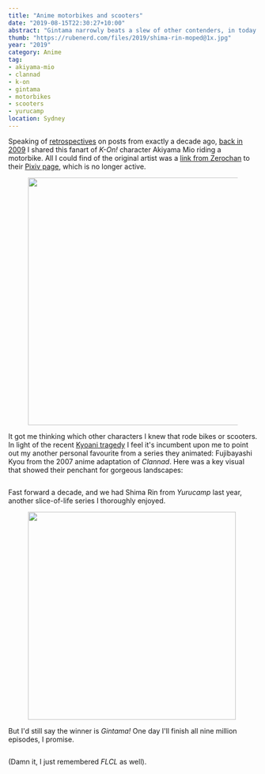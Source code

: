 ```yaml
---
title: "Anime motorbikes and scooters"
date: "2019-08-15T22:30:27+10:00"
abstract: "Gintama narrowly beats a slew of other contenders, in today’s second pointless retrospective post."
thumb: "https://rubenerd.com/files/2019/shima-rin-moped@1x.jpg"
year: "2019"
category: Anime
tag:
- akiyama-mio
- clannad
- k-on
- gintama
- motorbikes
- scooters
- yurucamp
location: Sydney
---
```

Speaking of [retrospectives](https://rubenerd.com/thinkpad-x40-an-all-time-favourite/) on posts from exactly a decade ago, [back in 2009](https://rubenerd.com/anime-mio-ducati/) I shared this fanart of *K-On!* character Akiyama Mio riding a motorbike. All I could find of the original artist was a [link from Zerochan](https://www.zerochan.net/Pixiv+Id+198353) to their [Pixiv page](https://www.pixiv.net/member.php?id=198353), which is no longer active.

<figure><img src="https://rubenerd.com/files/2019/Akiyama.Mio.full.456315@1x.jpg" alt="" srcset="https://rubenerd.com/files/2019/Akiyama.Mio.full.456315@1x.jpg 1x, https://rubenerd.com/files/2019/Akiyama.Mio.full.456315@2x.jpg 2x" style="width:500px;" /></figure>

It got me thinking which other characters I knew that rode bikes or scooters. In light of the recent [Kyoani tragedy](https://rubenerd.com/love-for-kyoto-animation/) I feel it's incumbent upon me to point out my another personal favourite from a series they animated: Fujibayashi Kyou from the 2007 anime adaptation of *Clannad*. Here was a key visual that showed their penchant for gorgeous landscapes:

<figure><img src="https://rubenerd.com/files/2019/clannad-moped-kyou@1x.jpg" alt="" srcset="https://rubenerd.com/files/2019/clannad-moped-kyou@1x.jpg 1x, https://rubenerd.com/files/2019/clannad-moped-kyou@2x.jpg 2x" /></figure>

Fast forward a decade, and we had Shima Rin from *Yurucamp* last year, another slice-of-life series I thoroughly enjoyed.

<figure><img src="https://rubenerd.com/files/2019/shima-rin-moped@1x.jpg" alt="" srcset="https://rubenerd.com/files/2019/shima-rin-moped@1x.jpg 1x, https://rubenerd.com/files/2019/shima-rin-moped@2x.jpg 2x" style="width:420px;" /></figure>

But I'd still say the winner is *Gintama!* One day I'll finish all nine million episodes, I promise.

<figure><img src="https://rubenerd.com/files/2019/gintama-moped@1x.jpg" alt="" srcset="https://rubenerd.com/files/2019/gintama-moped@1x.jpg 1x, https://rubenerd.com/files/2019/gintama-moped@2x.jpg 2x" /></figure>

(Damn it, I just remembered *FLCL* as well).

